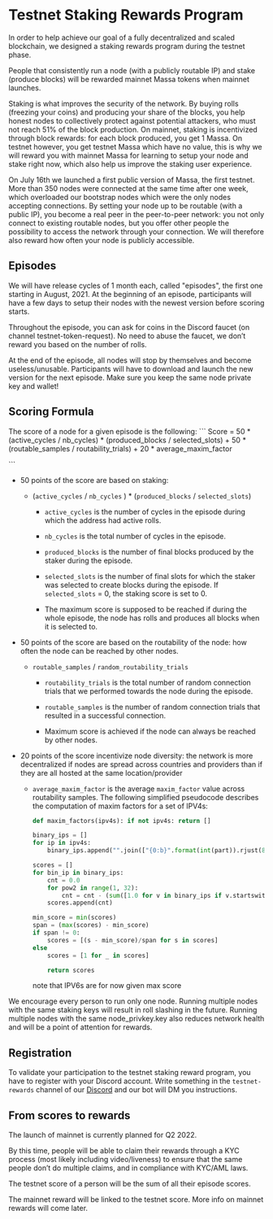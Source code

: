 # Testnet Staking Rewards Program

In order to help achieve our goal of a fully decentralized and scaled blockchain, we designed a staking rewards program during the testnet phase.

People that consistently run a node (with a publicly routable IP) and stake (produce blocks) will be rewarded mainnet Massa tokens when mainnet launches.

Staking is what improves the security of the network. By buying rolls (freezing your coins) and producing your share of the blocks, you help honest nodes to collectively protect against potential attackers, who must not reach 51% of the block production. On mainnet, staking is incentivized through block rewards: for each block produced, you get 1 Massa. On testnet however, you get testnet Massa which have no value, this is why we will reward you with mainnet Massa for learning to setup your node and stake right now, which also help us improve the staking user experience.

On July 16th we launched a first public version of Massa, the first testnet. More than 350 nodes were connected at the same time after one week, which overloaded our bootstrap nodes which were the only nodes accepting connections. By setting your node up to be routable (with a public IP), you become a real peer in the peer-to-peer network: you not only connect to existing routable nodes, but you offer other people the possibility to access the network through your connection. We will therefore also reward how often your node is publicly accessible.

## Episodes

We will have release cycles of 1 month each, called "episodes", the first one starting in August, 2021. At the beginning of an episode, participants will have a few days to setup their nodes with the newest version before scoring starts.

Throughout the episode, you can ask for coins in the Discord faucet (on channel testnet-token-request). No need to abuse the faucet, we don’t reward you based on the number of rolls.

At the end of the episode, all nodes will stop by themselves and become useless/unusable. Participants will have to download and launch the new version for the next episode. Make sure you keep the same node private key and wallet!

## Scoring Formula

The score of a node for a given episode is the following: \`\`\` Score = 50 \* (active\_cycles / nb\_cycles) \* (produced\_blocks / selected\_slots) + 50 \* (routable\_samples / routability\_trials) + 20 \* average\_maxim\_factor

\`\`\`

-   50 points of the score are based on staking:

    -   (`active_cycles` / `nb_cycles` ) \* (`produced_blocks` / `selected_slots`)

        -   `active_cycles` is the number of cycles in the episode during which the address had active rolls.

        -   `nb_cycles` is the total number of cycles in the episode.

        -   `produced_blocks` is the number of final blocks produced by the staker during the episode.

        -   `selected_slots` is the number of final slots for which the staker was selected to create blocks during the episode. If `selected_slots` = 0, the staking score is set to 0.

        -   The maximum score is supposed to be reached if during the whole episode, the node has rolls and produces all blocks when it is selected to.

-   50 points of the score are based on the routability of the node: how often the node can be reached by other nodes.

    -   `routable_samples` / `random_routability_trials`

        -   `routability_trials` is the total number of random connection trials that we performed towards the node during the episode.

        -   `routable_samples` is the number of random connection trials that resulted in a successful connection.

        -   Maximum score is achieved if the node can always be reached by other nodes.

-   20 points of the score incentivize node diversity: the network is more decentralized if nodes are spread across countries and providers than if they are all hosted at the same location/provider

    -   `average_maxim_factor` is the average `maxim_factor` value across routability samples. The following simplified pseudocode describes the computation of maxim factors for a set of IPV4s:

        ```python
        def maxim_factors(ipv4s): if not ipv4s: return []

        binary_ips = []
        for ip in ipv4s:
            binary_ips.append("".join(["{0:b}".format(int(part)).rjust(8,"0") for part in ip.split(".")]))

        scores = []
        for bin_ip in binary_ips:
            cnt = 0.0
            for pow2 in range(1, 32):
                cnt = cnt - (sum([1.0 for v in binary_ips if v.startswith(bin_ip[:(32-pow2)])])-1) / (4**(pow2 * 0.01))
            scores.append(cnt)

        min_score = min(scores)
        span = (max(scores) - min_score)
        if span != 0:
            scores = [(s - min_score)/span for s in scores]
        else
            scores = [1 for _ in scores]

            return scores
        ```

        note that IPV6s are for now given max score

We encourage every person to run only one node. Running multiple nodes with the same staking keys will result in roll slashing in the future. Running multiple nodes with the same node\_privkey.key also reduces network health and will be a point of attention for rewards.

## Registration

To validate your participation to the testnet staking reward program, you have to register with your Discord account. Write something in the `testnet-rewards` channel of our [Discord](https://discord.com/invite/TnsJQzXkRN) and our bot will DM you instructions.

## From scores to rewards

The launch of mainnet is currently planned for Q2 2022.

By this time, people will be able to claim their rewards through a KYC process (most likely including video/liveness) to ensure that the same people don’t do multiple claims, and in compliance with KYC/AML laws.

The testnet score of a person will be the sum of all their episode scores.

The mainnet reward will be linked to the testnet score. More info on mainnet rewards will come later.
